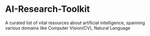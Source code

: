 # AI-Research-Toolkit

A curated list of vital resources about artificial intelligence, spanning various domains like Computer Vision(CV), Natural Language